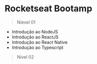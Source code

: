 # Rocketseat Bootamp

> Níevel 01

- Introdução ao NodeJS
- Introdução ao ReactJS
- Introdução ao React Native
- Introdução ao Typescript

> Nível 02
